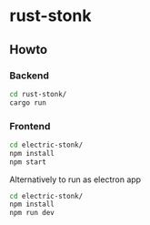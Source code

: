 # rust-stonk

## Howto

### Backend

``` bash
cd rust-stonk/
cargo run
```

### Frontend

``` bash
cd electric-stonk/
npm install
npm start
```

Alternatively to run as electron app

``` bash
cd electric-stonk/
npm install
npm run dev
```
